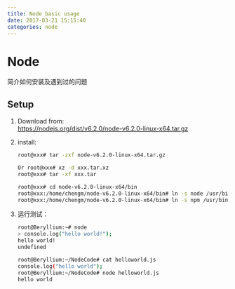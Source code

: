 ```yaml
---
title: Node basic usage
date: 2017-03-21 15:15:40
categories: node
---
```

# Node

简介如何安装及遇到过的问题

## Setup

1. Download from:  
    <https://nodejs.org/dist/v6.2.0/node-v6.2.0-linux-x64.tar.gz>

2. install:
    ```bash
    root@xxx# tar -zxf node-v6.2.0-linux-x64.tar.gz

    Or root@xxx# xz -d xxx.tar.xz
    root@xxx# tar -xf xxx.tar

    root@xxx# cd node-v6.2.0-linux-x64/bin
    root@xxx:/home/chengm/node-v6.2.0-linux-x64/bin# ln -s node /usr/bin/node
    root@xxx:/home/chengm/node-v6.2.0-linux-x64/bin# ln -s npm /usr/bin/npm
    ```

3. 运行测试：
    ```bash
    root@Beryllium:~# node
    > console.log("hello world!");
    hello world!
    undefined

    root@Beryllium:~/NodeCode# cat helloworld.js
    console.log("hello world");
    root@Beryllium:~/NodeCode# node helloworld.js
    hello world
    ```

